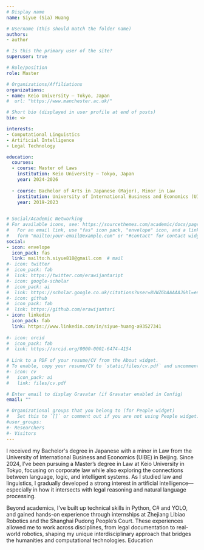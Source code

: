 ```yaml
---
# Display name
name: Siyue (Sia) Huang

# Username (this should match the folder name)
authors:
- author

# Is this the primary user of the site?
superuser: true

# Role/position
role: Master

# Organizations/Affiliations
organizations:
- name: Keio University — Tokyo, Japan
#  url: "https://www.manchester.ac.uk/"

# Short bio (displayed in user profile at end of posts)
bio: <>

interests:
- Computational Linguistics
- Artificial Intelligence
- Legal Technology

education:
  courses:
  - course: Master of Laws
    institution: Keio University — Tokyo, Japan
    year: 2024-2026
    
  - course: Bachelor of Arts in Japanese (Major), Minor in Law
    institution: University of International Business and Economics (UIBE) — Beijing, China 
    year: 2019-2023
     

# Social/Academic Networking
# For available icons, see: https://sourcethemes.com/academic/docs/page-builder/#icons
#   For an email link, use "fas" icon pack, "envelope" icon, and a link in the
#   form "mailto:your-email@example.com" or "#contact" for contact widget.
social:
- icon: envelope
  icon_pack: fas
  link: mailto:h.siyue818@gmail.com  # mail
#- icon: twitter
#  icon_pack: fab
#  link: https://twitter.com/erawijantaript
#- icon: google-scholar
#  icon_pack: ai
#  link: https://scholar.google.co.uk/citations?user=8VWZGbAAAAAJ&hl=en
#- icon: github
#  icon_pack: fab
#  link: https://github.com/erawijantari
- icon: linkedin
  icon_pack: fab
  link: https://www.linkedin.com/in/siyue-huang-a93527341
  
#- icon: orcid
#  icon_pack: fab
#  link: https://orcid.org/0000-0001-6474-4154
  
# Link to a PDF of your resume/CV from the About widget.
# To enable, copy your resume/CV to `static/files/cv.pdf` and uncomment the lines below.
#- icon: cv
#   icon_pack: ai
#   link: files/cv.pdf

# Enter email to display Gravatar (if Gravatar enabled in Config)
email: ""

# Organizational groups that you belong to (for People widget)
#   Set this to `[]` or comment out if you are not using People widget.
#user_groups:
#- Researchers
#- Visitors
---
```




I received my Bachelor's degree in Japanese with a minor in Law from the University of International Business and Economics (UIBE) in Beijing. Since 2024, I’ve been pursuing a Master’s degree in Law at Keio University in Tokyo, focusing on corporate law while also exploring the connections between language, logic, and intelligent systems. As I studied law and linguistics, I gradually developed a strong interest in artificial intelligence—especially in how it intersects with legal reasoning and natural language processing.

Beyond academics, I’ve built up technical skills in Python, C# and YOLO, and gained hands-on experience through internships at Zhejiang Libiao Robotics and the Shanghai Pudong People’s Court. These experiences allowed me to work across disciplines, from legal documentation to real-world robotics, shaping my unique interdisciplinary approach that bridges the humanities and computational technologies.
Education
